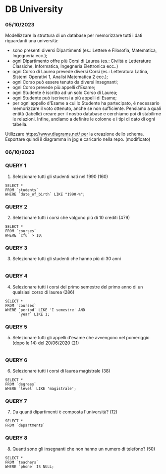 # DB University

### 05/10/2023

Modellizzare la struttura di un database per memorizzare tutti i dati riguardanti una università:

- sono presenti diversi Dipartimenti (es.: Lettere e Filosofia, Matematica, Ingegneria ecc.);
- ogni Dipartimento offre più Corsi di Laurea (es.: Civiltà e Letterature Classiche, Informatica, Ingegneria Elettronica ecc..)
- ogni Corso di Laurea prevede diversi Corsi (es.: Letteratura Latina, Sistemi Operativi 1, Analisi Matematica 2 ecc.);
- ogni Corso può essere tenuto da diversi Insegnanti;
- ogni Corso prevede più appelli d'Esame;
- ogni Studente è iscritto ad un solo Corso di Laurea;
- ogni Studente può iscriversi a più appelli di Esame;
- per ogni appello d'Esame a cui lo Studente ha partecipato, è necessario memorizzare il voto ottenuto, anche se non sufficiente.
  Pensiamo a quali entità (tabelle) creare per il nostro database e cerchiamo poi di stabilirne le relazioni. Infine, andiamo a definire le colonne e i tipi di dato di ogni tabella.

Utilizzare https://www.diagrams.net/ per la creazione dello schema.
Esportare quindi il diagramma in jpg e caricarlo nella repo. (modificato)

### 06/10/2023

### QUERY 1

1. Selezionare tutti gli studenti nati nel 1990 (160)

```
SELECT *
FROM `students`
WHERE `date_of_birth` LIKE "1990-%";
```

### QUERY 2

2. Selezionare tutti i corsi che valgono più di 10 crediti (479)

```
SELECT *
FROM `courses`
WHERE `cfu` > 10;
```

### QUERY 3

3. Selezionare tutti gli studenti che hanno più di 30 anni

```

```

### QUERY 4

4. Selezionare tutti i corsi del primo semestre del primo anno di un
   qualsiasi corso di laurea (286)

```
SELECT *
FROM `courses`
WHERE `period` LIKE 'I semestre' AND
	  `year` LIKE 1;
```

### QUERY 5

5. Selezionare tutti gli appelli d'esame che avvengono nel pomeriggio (dopo le 14) del 20/06/2020 (21)

```

```

### QUERY 6

6. Selezionare tutti i corsi di laurea magistrale (38)

```
SELECT *
FROM `degrees`
WHERE `level` LIKE 'magistrale';
```

### QUERY 7

7. Da quanti dipartimenti è composta l'università? (12)

```
SELECT *
FROM `departments`
```

### QUERY 8

8. Quanti sono gli insegnanti che non hanno un numero di telefono? (50)

```
SELECT *
FROM `teachers`
WHERE `phone` IS NULL;
```
